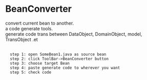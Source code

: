 # BeanConverter
convert current bean to another.<br/>
a code generate tools.<br/>
generate code trans between DataObject, DomainObject, model, TransObject .et <br/>
<br/>

      step 1: open SomeBean1.java as source bean
      step 2: click ToolBar->BeanConverter button
      step 3: choose target Bean
      step 4: paste generate code to wherever you want
      step 5: check code